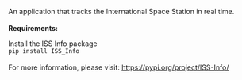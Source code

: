An application that tracks the International Space Station in real time.
<br>
<br>
<b>Requirements:</b>

Install the ISS Info package<br>
<code>pip install ISS_Info</code>
<br>
<br>
For more information, please visit: https://pypi.org/project/ISS-Info/
